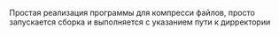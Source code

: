 Простая реализация программы для компресси файлов, просто запускается сборка и выполняется с указанием пути к дирректории
